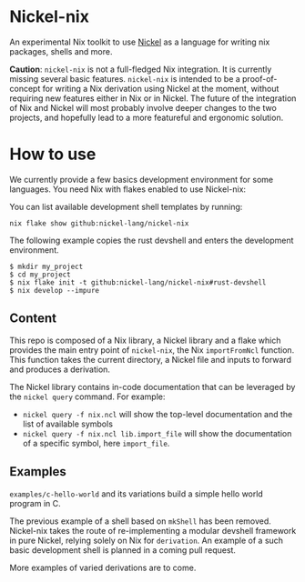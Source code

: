 # Nickel-nix

An experimental Nix toolkit to use
[Nickel](https://github.com/tweag/nickel) as a language for writing nix
packages, shells and more.

**Caution**: `nickel-nix` is not a full-fledged Nix integration. It is
currently missing several basic features. `nickel-nix` is intended to be a
proof-of-concept for writing a Nix derivation using Nickel at the moment,
without requiring new features either in Nix or in Nickel. The future
of the integration of Nix and Nickel will most probably involve deeper
changes to the two projects, and hopefully lead to a more featureful
and ergonomic solution.

# How to use

We currently provide a few basics development environment for some languages.
You need Nix with flakes enabled to use Nickel-nix:

You can list available development shell templates by running:

```shell
nix flake show github:nickel-lang/nickel-nix
```

The following example copies the rust devshell and enters the development
environment.

```shell
$ mkdir my_project
$ cd my_project
$ nix flake init -t github:nickel-lang/nickel-nix#rust-devshell
$ nix develop --impure
```

## Content

This repo is composed of a Nix library, a Nickel library and a flake which
provides the main entry point of `nickel-nix`, the Nix `importFromNcl` function.
This function takes the current directory, a Nickel file and inputs to forward
and produces a derivation.

The Nickel library contains in-code documentation that can be leveraged by the
`nickel query` command. For example:

- `nickel query -f nix.ncl` will show the top-level documentation and the list of
    available symbols
- `nickel query -f nix.ncl lib.import_file` will show the documentation of a
    specific symbol, here `import_file`.

## Examples

`examples/c-hello-world` and its variations build a simple hello world
program in C.

The previous example of a shell based on `mkShell` has been removed. Nickel-nix
takes the route of re-implementing a modular devshell framework in pure Nickel,
relying solely on Nix for `derivation`. An example of a such basic development
shell is planned in a coming pull request.

More examples of varied derivations are to come.
